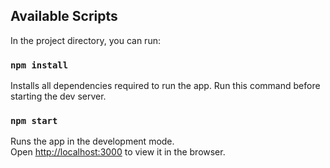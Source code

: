 ## Available Scripts

In the project directory, you can run:

### `npm install`

Installs all dependencies required to run the app. Run this command before starting the dev server.

### `npm start`

Runs the app in the development mode.<br>
Open [http://localhost:3000](http://localhost:3000) to view it in the browser.
